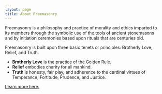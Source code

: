 ```yaml
---
layout: page
title: About Freemasonry
---
```


Freemasonry is a philosophy and practice of morality and ethics
imparted to its members through the symbolic use of the tools of
ancient stonemasons and by initiation ceremonies based upon rituals
that are centuries old. 

Freemasonry is built upon three basic tenets or principles: Brotherly
Love, Relief, and Truth. 

- **Brotherly Love** is the practice of the Golden Rule. 
- **Relief** embodies charity for all mankind. 
- **Truth** is honesty, fair play, and adherence to the cardinal
  virtues of Temperance, Fortitude, Prudence, and Justice.

[Learn more here.](https://www.masonic-oregon.com/faq/)
